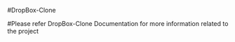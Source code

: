 #DropBox-Clone

#Please refer DropBox-Clone Documentation for more information related to the project

